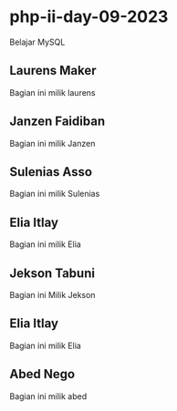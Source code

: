 # php-ii-day-09-2023

Belajar MySQL

## Laurens Maker
Bagian ini milik laurens

## Janzen Faidiban

Bagian ini milik Janzen

## Sulenias Asso

Bagian ini milik Sulenias

## Elia Itlay

Bagian ini milik Elia

## Jekson Tabuni

Bagian ini Milik Jekson

## Elia Itlay

Bagian ini milik Elia

## Abed Nego
Bagian ini milik abed